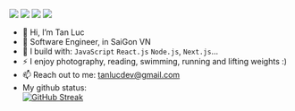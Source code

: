 [<img src="https://img.shields.io/badge/github-%2312100E.svg?&style=for-the-badge&logo=github&logoColor=white&color=black" />](https://github.com/tanlucdev)
[<img src="https://img.shields.io/badge/gitlab-%2312100E.svg?&style=for-the-badge&logo=gitlab&logoColor=white&color=9b51e0" />](https://github.com/tanlucdev)
[<img src="https://img.shields.io/badge/instagram-%2312100E.svg?&style=for-the-badge&logo=instagram&color=405DE6" />](https://instagram.com/tanlucdev) 
[<img src="https://img.shields.io/badge/linkedin-%230077B5.svg?&style=for-the-badge&logo=linkedin&logoColor=white" />](https://www.linkedin.com/in/tanlucdev/)


- 👋 Hi, I’m Tan Luc
- 🏢 Software Engineer, in SaiGon VN
- 🧰 I build with: `JavaScript` `React.js` `Node.js`, `Next.js`...
- ⚡ I enjoy photography, reading, swimming, running and lifting weights :)
- 📫 Reach out to me: tanlucdev@gmail.com
- My github status:
  <br/>
  [![GitHub Streak](https://streak-stats.demolab.com/?user=tanlucdev)](https://git.io/streak-stats)
